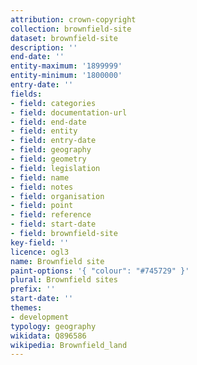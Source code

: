 ```yaml
---
attribution: crown-copyright
collection: brownfield-site
dataset: brownfield-site
description: ''
end-date: ''
entity-maximum: '1899999'
entity-minimum: '1800000'
entry-date: ''
fields:
- field: categories
- field: documentation-url
- field: end-date
- field: entity
- field: entry-date
- field: geography
- field: geometry
- field: legislation
- field: name
- field: notes
- field: organisation
- field: point
- field: reference
- field: start-date
- field: brownfield-site
key-field: ''
licence: ogl3
name: Brownfield site
paint-options: '{ "colour": "#745729" }'
plural: Brownfield sites
prefix: ''
start-date: ''
themes:
- development
typology: geography
wikidata: Q896586
wikipedia: Brownfield_land
---
```


